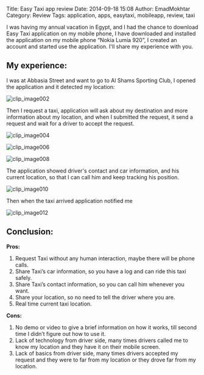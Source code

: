 Title: Easy Taxi app review
Date: 2014-09-18 15:08
Author: EmadMokhtar
Category: Review
Tags: application, apps, easytaxi, mobileapp, review, taxi

I was having my annual vacation in Egypt, and I had the chance to download Easy Taxi application on my mobile phone, I have downloaded and installed the application on my mobile phone “Nokia Lumia 920”, I created an account and started use the application. I'll share my experience with you.  

My experience:
--------------

I was at Abbasia Street and want to go to Al Shams Sporting Club, I opened the application and it detected my location:

![clip\_image002]({static}/images/clip_image002.png)

Then I request a taxi, application will ask about my destination and more information about my location, and when I submitted the request, it send a request and wait for a driver to accept the request.

![clip\_image004]({static}/images/clip_image004.jpg)

![clip\_image006]({static}/images/wp_ss_20140726_0004.png)

![clip\_image008]({static}/images/wp_ss_20140726_0005.png)

The application showed driver's contact and car information, and his
current location, so that I can call him and keep tracking his position.

![clip\_image010]({static}/images/wp_ss_20140726_0006.png)

Then when the taxi arrived application notified me

![clip\_image012]({static}/images/wp_ss_20140726_0007.png)  

Conclusion:
-----------

**Pros:**

1. Request Taxi without any human interaction, maybe there will be phone calls.
2. Share Taxi’s car information, so you have a log and can ride this taxi safely.
3. Share Taxi’s contact information, so you can call him whenever you want.
4. Share your location, so no need to tell the driver where you are.
5. Real time current taxi location.

**Cons:**

1. No demo or video to give a brief information on how it works, till second time I didn’t figure out how to use it.
2. Lack of technology from driver side, many times drivers called me to know my location and they have it on their mobile screen.
3. Lack of basics from driver side, many times drivers accepted my request and they were to far from my location or they drove far from my location.
